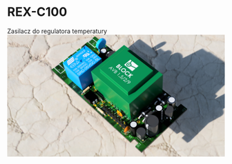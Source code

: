 # REX-C100
Zasilacz do regulatora temperatury
![Image description](https://github.com/Kamilkim/REX-C100/blob/master/Power_Supply.jpg)
